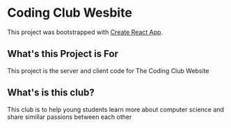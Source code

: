 # Coding Club Wesbite

This project was bootstrapped with [Create React App](https://github.com/facebook/create-react-app).

## What's this Project is For

This project is the server and client code for The Coding Club Website

## What's is this club?

This club is to help young students learn more about computer science and share simillar passions between each other

